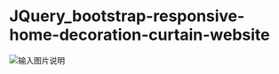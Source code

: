 # JQuery_bootstrap-responsive-home-decoration-curtain-website

![输入图片说明](https://images.gitee.com/uploads/images/2020/1215/210501_c23efd83_8167996.png "屏幕截图.png")
